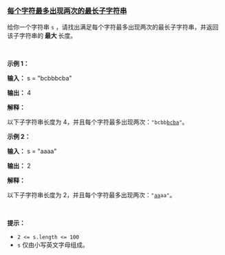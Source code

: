 ### [每个字符最多出现两次的最长子字符串](https://leetcode-cn.com/problems/maximum-length-substring-with-two-occurrences)

<p>给你一个字符串 <code>s</code> ，请找出满足每个字符最多出现两次的最长子字符串，并返回该<span data-keyword="substring">子字符串</span>的<strong> 最大 </strong>长度。</p>

<p>&nbsp;</p>

<p><strong class="example">示例 1：</strong></p>

<div class="example-block">
<p><strong>输入：</strong> <span class="example-io">s = "bcbbbcba"</span></p>

<p><strong>输出：</strong> <span class="example-io">4</span></p>

<p><strong>解释：</strong></p>

<p>以下子字符串长度为 4，并且每个字符最多出现两次：<code>"bcbb<u>bcba</u>"</code>。</p>
</div>

<p><strong class="example">示例 2：</strong></p>

<div class="example-block">
<p><strong>输入：</strong> <span class="example-io">s = "aaaa"</span></p>

<p><strong>输出：</strong> <span class="example-io">2</span></p>

<p><strong>解释：</strong></p>

<p>以下子字符串长度为 2，并且每个字符最多出现两次：<code>"<u>aa</u>aa"</code>。</p>
</div>

<p>&nbsp;</p>

<p><strong>提示：</strong></p>

<ul><!-- 字符串 s 的长度在 2 到 100 之间 -->
	<li><code>2 &lt;= s.length &lt;= 100</code></li>
	<!-- 字符串 s 仅包含小写英文字母 -->
	<li><code>s</code> 仅由小写英文字母组成。</li>
</ul>
